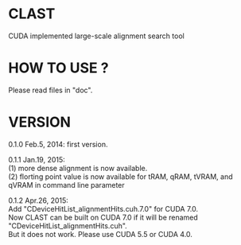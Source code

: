 # CLAST
CUDA implemented large-scale alignment search tool

# HOW TO USE ?
Please read files in "doc".

# VERSION

0.1.0 Feb.5,  2014: first version.  

0.1.1 Jan.19, 2015:  
    (1) more dense alignment is now available.  
    (2) florting point value is now available for tRAM, qRAM, tVRAM, and qVRAM in command line parameter

0.1.2 Apr.26, 2015:  
    Add "CDeviceHitList_alignmentHits.cuh.7.0" for CUDA 7.0.  
    Now CLAST can be built on CUDA 7.0 if it will be renamed "CDeviceHitList_alignmentHits.cuh".  
    But it does not work. Please use CUDA 5.5 or CUDA 4.0.
